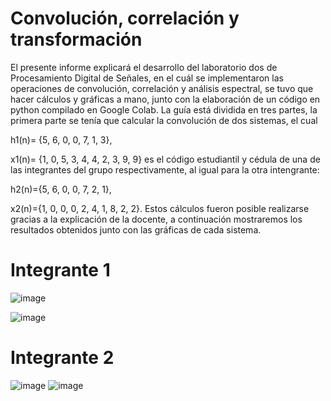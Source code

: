 # Convolución, correlación y transformación
El presente informe explicará el desarrollo del laboratorio dos de Procesamiento Digital de Señales, en el cuál se implementaron las operaciones de convolución, correlación y análisis espectral, se tuvo que hacer cálculos y gráficas a mano, junto con la elaboración de un código en python compilado en Google Colab.
La guía está dividida en tres partes, la primera parte  se tenía que calcular la convolución de dos sistemas, el cual

h1(n)= {5, 6, 0, 0, 7, 1, 3}, 

x1(n)= {1, 0, 5, 3, 4, 4, 2, 3, 9, 9} es el código estudiantil y cédula  de una de las integrantes del grupo respectivamente, al igual para la otra intengrante:

h2(n)={5, 6, 0, 0, 7, 2, 1}, 

x2(n)={1, 0, 0, 0, 2, 4, 1, 8, 2, 2}.
Estos cálculos fueron posible realizarse gracias a la explicación de la docente, a continuación mostraremos los resultados obtenidos junto con las gráficas de cada sistema.
# Integrante 1
![image](https://github.com/user-attachments/assets/cc6dee0f-825c-4bf1-9e52-0e5c532c8243)

![image](https://github.com/user-attachments/assets/bf065dee-ed25-40ed-9935-e1e731be26f5)


# Integrante 2
![image](https://github.com/user-attachments/assets/74e5d430-629c-490d-bfb2-5c095d896caf)
![image](https://github.com/user-attachments/assets/f335a4e5-34ad-4e0d-b391-3446d14ed2a1)



